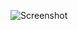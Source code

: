 ![Screenshot](https://raw.githubusercontent.com/Cryakl/Ultimate-RAT-Collection/refs/heads/main/XtremeRat/Xtreme%20RAT%20v2.9%20(Chinese%20Version)/Screenshot.png)
